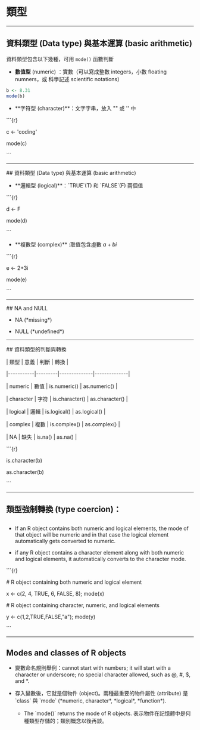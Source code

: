 # 類型

---

## 資料類型 \(Data type\) 與基本運算 \(basic arithmetic\)

資料類型包含以下幾種，可用 `mode()` 函數判斷

* **數值型** (numeric) ：實數（可以寫成整數 integers，小數 floating numners，或 科學記述 scientific notations）

```r
b <- 8.31
mode(b)

```

* \*\*字符型 \(character\)\*\*：文字字串，放入 "" 或 '' 中

\`\`\`{r}

c &lt;- 'coding'

mode\(c\)

\`\`\`

---

\#\# 資料類型 \(Data type\) 與基本運算 \(basic arithmetic\)

* \*\*邏輯型 \(logical\)\*\*：\`TRUE\`\(T\) 和 \`FALSE\`\(F\) 兩個值

\`\`\`{r}

d &lt;- F

mode\(d\)

\`\`\`

* \*\*複數型 \(complex\)\*\* :取值包含虛數 $a+bi$

\`\`\`{r}

e &lt;- 2+3i

mode\(e\)

\`\`\`

---

\#\# NA and NULL

* NA \(\*missing\*\)

* NULL \(\*undefined\*\)


---

\#\# 資料類型的判斷與轉換

\| 類型 \| 意義 \| 判斷 \| 轉換 \|

\|-----------\|---------\|--------------\|--------------\|

\| numeric \| 數值 \| is.numeric\(\) \| as.numeric\(\) \|

\| character \| 字符 \| is.character\(\) \| as.character\(\) \|

\| logical \| 邏輯 \| is.logical\(\) \| as.logical\(\) \|

\| complex \| 複數 \| is.complex\(\) \| as.complex\(\) \|

\| NA \| 缺失 \| is.na\(\) \| as.na\(\) \|

\`\`\`{r}

is.character\(b\)

as.character\(b\)

\`\`\`

---

## 類型強制轉換 \(type coercion\)：

## 

- If an R object contains both numeric and logical elements, the mode of that object will be numeric and in that case the logical element automatically gets converted to numeric. 

 - if any R object contains a character element along with both numeric and logical elements, it automatically converts to the character mode.

\`\`\`{r}

\# R object containing both numeric and logical element

x &lt;- c\(2, 4, TRUE, 6, FALSE, 8\); mode\(x\)

\# R object containing character, numeric, and logical elements

y &lt;- c\(1,2,TRUE,FALSE,"a"\); mode\(y\)

\`\`\`









---

## Modes and classes of R objects

* 變數命名規則舉例：cannot start with numbers; it will start with a character or underscore; no special character allowed, such as @, \#, $, and \*.

* 存入變數後，它就是個物件 \(object\)。兩種最重要的物件屬性 \(attribute\) 是 \`class\` 與 \`mode\` \(\*numeric, character\*, \*logical\*, \*function\*\).

  * The \`mode\(\)\` returns the mode of R objects. 表示物件在記憶體中是何種類型存儲的；類別概念以後再談。


